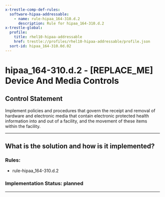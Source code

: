 ```yaml
---
x-trestle-comp-def-rules:
  software-hipaa-addressable:
    - name: rule-hipaa_164-310.d.2
      description: Rule for hipaa_164-310.d.2
x-trestle-global:
  profile:
    title: rhel10-hipaa-addressable
    href: trestle://profiles/rhel10-hipaa-addressable/profile.json
  sort-id: hipaa_164-310.0d.02
---
```


# hipaa_164-310.d.2 - \[REPLACE_ME\] Device And Media Controls

## Control Statement

Implement policies and procedures that govern the receipt and removal of hardware and electronic media that
contain electronic protected health information into and out of a facility, and the movement of these items
within the facility.

______________________________________________________________________

## What is the solution and how is it implemented?

<!-- For implementation status enter one of: implemented, partial, planned, alternative, not-applicable -->

<!-- Note that the list of rules under ### Rules: is read-only and changes will not be captured after assembly to JSON -->

<!-- Add control implementation description here for control: hipaa_164-310.d.2 -->

### Rules:

  - rule-hipaa_164-310.d.2

### Implementation Status: planned

______________________________________________________________________
